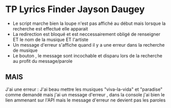 # TP Lyrics Finder Jayson Daugey
- Le script marche bien la loupe n'est pas affiché au début mais lorsque la recherche est effectué elle apparait
- La redirection est bloqué et est neccessairement obligé de renseigner ET le nom de la musique ET l'artiste
- Un message d'erreur s'affiche quand il y a une erreur dans la recherche de musique
- Le bouton , le message sont incochable et disparu lors de la recherche au profit du message/parole

 ## MAIS
J'ai une erreur :
J'ai beau mettre les musiques "viva-la-vida" et "paradise" comme demandé mais j'ai un message d'erreur , dans la console j'ai bien le lien ammenant sur l'API mais le message d'erreur ne devient pas les paroles
  
